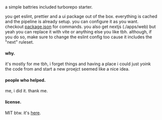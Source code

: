 a simple battries included turborepo starter.

you get eslint, prettier and a ui package out of the box. everything is cached
and the pipeline is already setup. you can configure it as you want. checkout
[package.json](./package.json) for commands. you also get nextjs (./apps/web)
but yeah you can replace it with vite or anything else you like tbh. although,
if you do so, make sure to change the eslint config too cause it includes the
"next" ruleset.

#### why.

it's mostly for me tbh, i forget things and having a place i could just yoink the
code from and start a new proejct seemed like a nice idea.

#### people who helped.

me, i did it. thank me.

#### license.

MIT btw. it's [here](./LICENSE.md).

